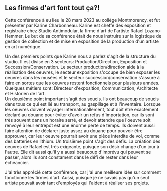 ## Les firmes d'art font tout ça?!

Cette conférence à eu lieu le 28 mars 2023 au collège Montmorency, et fut présenter par Karine Charbonneau. Karine est cheffe des exposition et registraire chez Studio Antimodular, la firme d'art de l'artiste Rafael Lozano-Hemmer. Le but de sa conférence était de nous instruire sur la logistique de gestion de collection et de mise en exposition de la production d'un artiste en art numérique.

Un des premiers points que Karine nous a parlez s'agit de la structure du studio. Il est divisé en 3 secteurs: Production/Direction, Exposition et Succession/Conservation. Le secteur production/direction aide à la réalisation des oeuvres, le secteur exposition s'occupe de bien exposer les oeuvres dans les musées et le secteur succession/conservation s'assure à faire en sortes que les oeuvres restent fonctionnels pour plusieurs années. Quelques métiers sont: Directeur d'exposition, Communication, Architecte et Historien de l'art.  
Un deuxième point important s'agit des soucis. Ils ont beaucoup de soucis dans tous ce qui est lié au transport, au gaspillage et à l'inventaire. Lorsque les oeuvres doivent voyager internationallement, tout doit être exactement déclaré au douane pour éviter d'avoir un refus d'importation, car ils sont très souvent dans un horaire serré, et devoir attendre que l'oeuvre soit renvoyé à leur entrepôt est une énorme perte de temps. Ils doivent aussi faire attention de déclarer juste assez au douane pour pouvoir être approuver, car leur oeuvre pourrait avoir une pièce interdite de vol, comme des batteries en lithium. Un troisième point s'agit des défis. La création des oeuvres de Rafael est très exigeante, puisque son désir change d'un jour à l'autre. Elle dit aussi qu'il y a aussi beaucoup d'imprévu qui peuvent se passer, alors ils sont constament dans le défi de rester dans leur échéancier.

J'ai très apprécié cette conférence, car j'ai une meilleure idée sur comment fonctionne les firmes d'art. Aussi, puisque je ne savais pas qu'un seul artiste pouvait avoir tant d'employés qui l'aident à réaliser ses projets.



 


